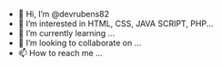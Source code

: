 - 👋 Hi, I’m @devrubens82
- 👀 I’m interested in HTML, CSS, JAVA SCRIPT, PHP... 
- 🌱 I’m currently learning ...
- 💞️ I’m looking to collaborate on ...
- 📫 How to reach me ...

<!---
devrubens82/devrubens82 is a ✨ special ✨ repository because its `README.md` (this file) appears on your GitHub profile.
You can click the Preview link to take a look at your changes.
--->
